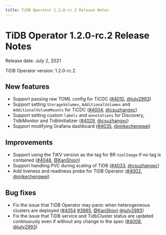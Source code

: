 ```yaml
---
title: TiDB Operator 1.2.0-rc.2 Release Notes
---
```


# TiDB Operator 1.2.0-rc.2 Release Notes

Release date: July 2, 2021

TiDB Operator version: 1.2.0-rc.2

## New features

- Support passing raw TOML config for TiCDC ([#4010](https://github.com/pingcap/tidb-operator/pull/4010), [@july2993](https://github.com/july2993))
- Support setting `StorageVolumes`, `AdditionalVolumes` and `AdditionalVolumeMounts` for TiCDC ([#4004](https://github.com/pingcap/tidb-operator/pull/4004), [@csuzhangxc](https://github.com/csuzhangxc))
- Support setting custom `labels` and `annotations` for Discovery, TidbMonitor and TidbInitializer ([#4029](https://github.com/pingcap/tidb-operator/pull/4029), [@csuzhangxc](https://github.com/csuzhangxc))
- Support modifying Grafana dashboard ([#4035](https://github.com/pingcap/tidb-operator/pull/4035), [@mikechengwei](https://github.com/mikechengwei))

## Improvements

- Support using the TiKV version as the tag for BR `toolImage` if no tag is contained ([#4048](https://github.com/pingcap/tidb-operator/pull/4048), [@KanShiori](https://github.com/KanShiori))
- Support handling PVC during scaling of TiDB ([#4033](https://github.com/pingcap/tidb-operator/pull/4033), [@csuzhangxc](https://github.com/csuzhangxc))
- Add liveness and readiness probe for TiDB Operator ([#4002](https://github.com/pingcap/tidb-operator/pull/4002), [@mikechengwei](https://github.com/mikechengwei))

## Bug fixes

- Fix the issue that TiDB Operator may panic when heterogeneous clusters are deployed ([#4054](https://github.com/pingcap/tidb-operator/pull/4054) [#3965](https://github.com/pingcap/tidb-operator/pull/3965), [@KanShiori](https://github.com/KanShiori) [@july2993](https://github.com/july2993))
- Fix the issue that TiDB service and TidbCluster status are updated continuously even if without any change to the spec ([#4008](https://github.com/pingcap/tidb-operator/pull/4008), [@july2993](https://github.com/july2993))
